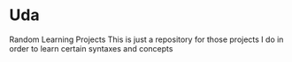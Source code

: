 # Uda
Random Learning Projects
This is just a repository for those projects I do in order to learn certain syntaxes and concepts
